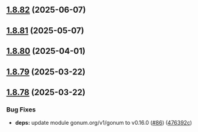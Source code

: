 ## [1.8.82](https://github.com/dds/aoc2019/compare/v1.8.81...v1.8.82) (2025-06-07)



## [1.8.81](https://github.com/dds/aoc2019/compare/v1.8.80...v1.8.81) (2025-05-07)



## [1.8.80](https://github.com/dds/aoc2019/compare/v1.8.79...v1.8.80) (2025-04-01)



## [1.8.79](https://github.com/dds/aoc2019/compare/v1.8.78...v1.8.79) (2025-03-22)



## [1.8.78](https://github.com/dds/aoc2019/compare/v1.8.77...v1.8.78) (2025-03-22)


### Bug Fixes

* **deps:** update module gonum.org/v1/gonum to v0.16.0 ([#86](https://github.com/dds/aoc2019/issues/86)) ([476392c](https://github.com/dds/aoc2019/commit/476392cc3cd78e5f97f58ca50339a665112ab5e5))



